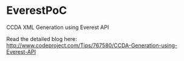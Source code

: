 # EverestPoC
CCDA XML Generation using Everest API

Read the detailed blog here: http://www.codeproject.com/Tips/767580/CCDA-Generation-using-Everest-API

